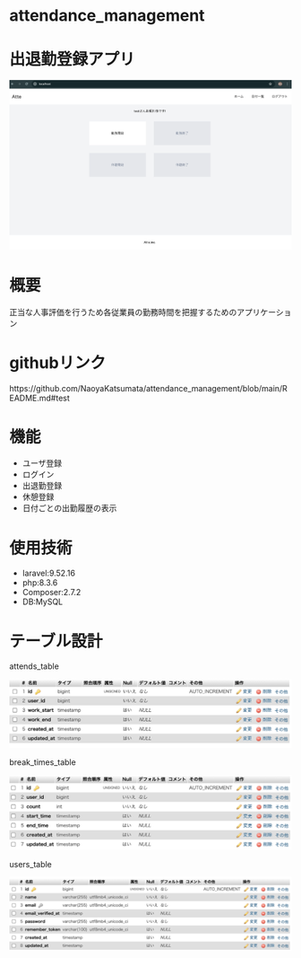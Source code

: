 # attendance_management
<h1>出退勤登録アプリ</h1>
<img src="/topscreen.png">
<h1>概要</h1>
<p>正当な人事評価を行うため各従業員の勤務時間を把握するためのアプリケーション</p>
<h1>githubリンク</h1>
<p>https://github.com/NaoyaKatsumata/attendance_management/blob/main/README.md#test</p>
<h1>機能</h1>
<ul>
    <li>ユーザ登録</li>
    <li>ログイン</li>
    <li>出退勤登録</li>
    <li>休憩登録</li>
    <li>日付ごとの出勤履歴の表示</li>
</ul>
<h1>使用技術</h1>
<ul>
    <li>laravel:9.52.16</li>
    <li>php:8.3.6</li>
    <li>Composer:2.7.2</li>
    <li>DB:MySQL</li>
</ul>
<h1>テーブル設計</h1>
<p>attends_table</p>
<img src="/attends_table.png">
<p>break_times_table</p>
<img src="/break_times_table.png">
<p>users_table</p>
<img src="/users_table.png">
